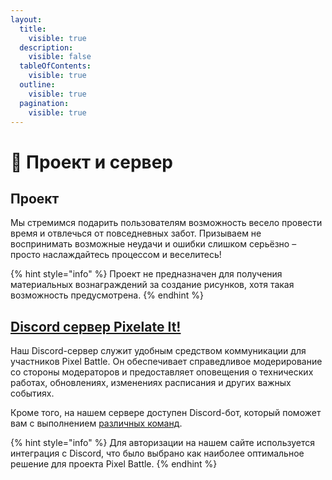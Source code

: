 ```yaml
---
layout:
  title:
    visible: true
  description:
    visible: false
  tableOfContents:
    visible: true
  outline:
    visible: true
  pagination:
    visible: true
---
```


# 📌 Проект и сервер

## Проект <a href="#project" id="project"></a>

Мы стремимся подарить пользователям возможность весело провести время и отвлечься от повседневных забот. Призываем не воспринимать возможные неудачи и ошибки слишком серьёзно – просто наслаждайтесь процессом и веселитесь!

{% hint style="info" %}
Проект не предназначен для получения материальных вознаграждений за создание рисунков, хотя такая возможность предусмотрена.
{% endhint %}

## [Discord сервер Pixelate It!](https://discord.gg/XBPyGUv3DT) <a href="#discord-server" id="discord-server"></a>

Наш Discord-сервер служит удобным средством коммуникации для участников Pixel Battle. Он обеспечивает справедливое модерирование со стороны модераторов и предоставляет оповещения о технических работах, обновлениях, изменениях расписания и других важных событиях.

Кроме того, на нашем сервере доступен Discord-бот, который поможет вам с выполнением [различных команд](../discord-bot.md#commands).

{% hint style="info" %}
Для авторизации на нашем сайте используется интеграция с Discord, что было выбрано как наиболее оптимальное решение для проекта Pixel Battle.
{% endhint %}
